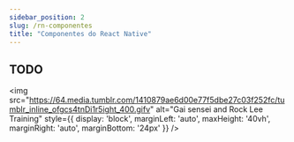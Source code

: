 ```yaml
---
sidebar_position: 2
slug: /rn-componentes
title: "Componentes do React Native"
---
```


## TODO

<img src="https://64.media.tumblr.com/1410879ae6d00e77f5dbe27c03f252fc/tumblr_inline_ofgcs4tnDi1r5ight_400.gifv" alt="Gai sensei and Rock Lee Training" style={{ display: 'block', marginLeft: 'auto', maxHeight: '40vh', marginRight: 'auto', marginBottom: '24px' }} />